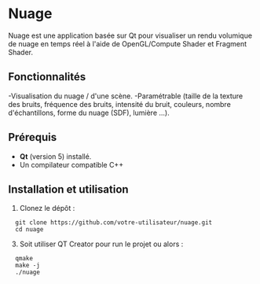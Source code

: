 # Nuage

Nuage est une application basée sur Qt pour visualiser un rendu volumique de nuage en temps réel à l'aide de OpenGL/Compute Shader et Fragment Shader.

## Fonctionnalités

-Visualisation du nuage / d'une scène. 
-Paramétrable (taille de la texture des bruits, fréquence des bruits, intensité du bruit, couleurs, nombre d'échantillons, forme du nuage (SDF), lumière ...).

## Prérequis
- **Qt** (version 5) installé.
- Un compilateur compatible C++ 

## Installation et utilisation

1. Clonez le dépôt :
 ```
   git clone https://github.com/votre-utilisateur/nuage.git
   cd nuage
```

3. Soit utiliser QT Creator pour run le projet ou alors :
 ```
   qmake
   make -j
   ./nuage
 ```

